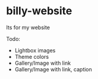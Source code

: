 # billy-website
Its for my website



Todo:

- Lightbox images
- Theme colors
- Gallery/Image with link
- Gallery/Image with link, caption